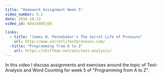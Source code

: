 ```yaml
---
title: "Homework Assignment Week 5"
video_number: 5.3
date: 2016-10-13
video_id: 6DoJob85jE0

links:
  - title: "James W. Pennebaker's The Secret Life of Pronouns"
    url: http://www.secretlifeofpronouns.com/
  -title: "Programming from A to Z"
    url: https://shiffman.net/a2z/text-analysis/
---
```


In this video I discuss assignments and exercises around the topic of Text-Analysis and Word Counting for week 5 of "Programming from A to Z".
